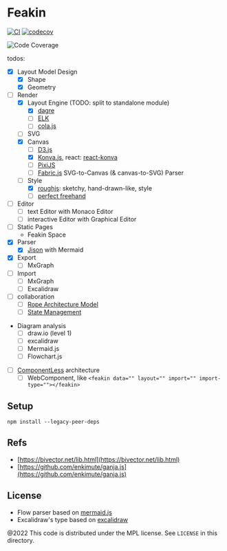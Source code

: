 # Feakin

[![CI](https://github.com/feakin/feakin/actions/workflows/ci.yml/badge.svg)](https://github.com/feakin/feakin/actions/workflows/ci.yml) [![codecov](https://codecov.io/gh/feakin/feakin-poc/branch/master/graph/badge.svg?token=XO0930Z3TE)](https://codecov.io/gh/feakin/feakin-poc)

![Code Coverage](https://codecov.io/gh/feakin/feakin-poc/branch/master/graphs/tree.svg?token=XO0930Z3TE)

todos:

- [x] Layout Model Design
  - [x] Shape
  - [x] Geometry
- [ ] Render
  - [x] Layout Engine (TODO: split to standalone module)
    - [x] [dagre](https://github.com/dagrejs/dagre)
    - [ ] [ELK](https://github.com/kieler/elkjs)
    - [ ] [cola.js](https://ialab.it.monash.edu/webcola/)
  - [ ] SVG
  - [x] Canvas
    - [ ] [D3.js](https://github.com/d3/d3)
    - [x] [Konva.js](https://github.com/konvajs/konva), react: [react-konva](https://github.com/konvajs/react-konva)
    - [ ] [PixiJS](https://github.com/pixijs/pixijs)
    - [ ] [Fabric.js](https://github.com/fabricjs/fabric.js) SVG-to-Canvas (& canvas-to-SVG) Parser
  - [ ] Style
    - [x] [roughjs](https://github.com/rough-stuff/rough): sketchy, hand-drawn-like, style
    - [ ] [perfect freehand](https://github.com/steveruizok/perfect-freehand)
- [ ] Editor
  - [ ] text Editor with Monaco Editor
  - [ ] interactive Editor with Graphical Editor
- [ ] Static Pages
  - Feakin Space
- [x] Parser
  - [x] [Jison](https://github.com/zaach/jison) with Mermaid
- [x] Export
  - [ ] MxGraph
- [ ] Import
  - [ ] MxGraph
  - [ ] Excalidraw
- [ ] collaboration
  - [ ] [Rope Architecture Model](https://blog.jetbrains.com/zh-hans/fleet/2022/02/fleet-below-deck-part-ii-breaking-down-the-editor/)
  - [ ] [State Management](https://blog.jetbrains.com/zh-hans/fleet/2022/06/fleet-below-deck-part-iii-state-management/)
- Diagram analysis
  - [ ] draw.io (level 1)
  - [ ] excalidraw
  - [ ] Mermaid.js
  - [ ] Flowchart.js
- [ ] [ComponentLess](https://componentless.com/) architecture
  - [ ] WebComponent, like `<feakin data="" layout="" import="" import-type=""></feakin>`

## Setup

```
npm install --legacy-peer-deps
```

## Refs

- [https://bivector.net/lib.html](https://bivector.net/lib.html)
- [https://github.com/enkimute/ganja.js](https://github.com/enkimute/ganja.js)

## License

- Flow parser based on [mermaid.js](https://github.com/mermaid-js/)
- Excalidraw's type based on [excalidraw](https://github.com/excalidraw/excalidraw)

@2022 This code is distributed under the MPL license. See `LICENSE` in this directory.
